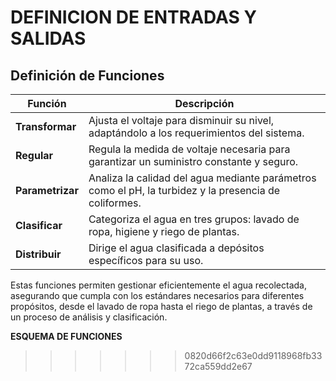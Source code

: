 #  DEFINICION DE ENTRADAS Y SALIDAS

## Definición de Funciones

| Función          | Descripción                                                                                      |
|------------------|--------------------------------------------------------------------------------------------------|
| **Transformar**  | Ajusta el voltaje para disminuir su nivel, adaptándolo a los requerimientos del sistema.         |
| **Regular**      | Regula la medida de voltaje necesaria para garantizar un suministro constante y seguro.           |
| **Parametrizar** | Analiza la calidad del agua mediante parámetros como el pH, la turbidez y la presencia de coliformes. |
| **Clasificar**   | Categoriza el agua en tres grupos: lavado de ropa, higiene y riego de plantas.                   |
| **Distribuir**   | Dirige el agua clasificada a depósitos específicos para su uso.                                  |

Estas funciones permiten gestionar eficientemente el agua recolectada, asegurando que cumpla con los estándares necesarios para diferentes propósitos, desde el lavado de ropa hasta el riego de plantas, a través de un proceso de análisis y clasificación.





**ESQUEMA DE FUNCIONES**

>>>>>>> 0820d66f2c63e0dd9118968fb3372ca559dd2e67
